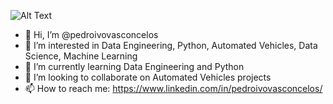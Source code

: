 ![Alt Text](https://i.pinimg.com/originals/46/fa/ef/46faefeb80d19ef39509fca340fdadc9.gif)

- 👋 Hi, I’m @pedroivovasconcelos
- 👀 I’m interested in Data Engineering, Python, Automated Vehicles, Data Science, Machine Learning
- 🌱 I’m currently learning Data Engineering and Python
- 💞️ I’m looking to collaborate on Automated Vehicles projects
- 📫 How to reach me: https://www.linkedin.com/in/pedroivovasconcelos/

<!---
pedroivovasconcelos/pedroivovasconcelos is a ✨ special ✨ repository because its `README.md` (this file) appears on your GitHub profile.
You can click the Preview link to take a look at your changes.
--->
